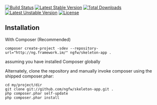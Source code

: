 [![Build Status](https://travis-ci.org/ngfw/framework.svg)](https://travis-ci.org/ngfw/framework)
[![Latest Stable
Version](https://poser.pugx.org/ngfw/framework/v/stable.svg)](https://packagist.org/packages/ngfw/framework)
[![Total
Downloads](https://poser.pugx.org/ngfw/framework/downloads.svg)](https://packagist.org/packages/ngfw/framework)
[![Latest Unstable
Version](https://poser.pugx.org/ngfw/framework/v/unstable.svg)](https://packagist.org/packages/ngfw/framework)
[![License](https://poser.pugx.org/ngfw/framework/license.svg)](https://packagist.org/packages/ngfw/framework)

Installation
-------------------------

With Composer (Recommended)

	composer create-project -sdev --repository-url="http://ng.framework.im/" ngfw/skeleton-app .

<dl>
  <dt>assuming you have installed Composer globally</dt>
</dl>


Alternately, clone the repository and manually invoke composer using the
shipped composer.phar:

	cd my/project/dir
	git clone git://github.com/ngfw/skeleton-app.git .
	php composer.phar self-update
	php composer.phar install

